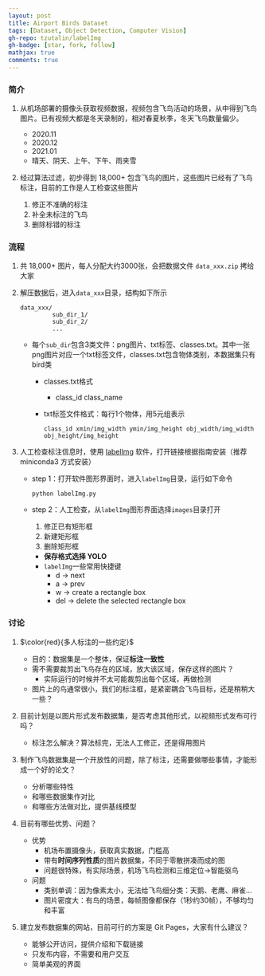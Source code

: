 ```yaml
---
layout: post
title: Airport Birds Dataset
tags: [Dataset, Object Detection, Computer Vision]
gh-repo: tzutalin/labelImg
gh-badge: [star, fork, follow]
mathjax: true
comments: true
---
```


### 简介
1. 从机场部署的摄像头获取视频数据，视频包含飞鸟活动的场景，从中得到飞鸟图片。已有视频大都是冬天录制的，相对春夏秋季，冬天飞鸟数量偏少。
    - 2020.11
    - 2020.12
    - 2021.01
    * 晴天、阴天、上午、下午、雨夹雪

2. 经过算法过滤，初步得到 18,000+ 包含飞鸟的图片，这些图片已经有了飞鸟标注，目前的工作是人工检查这些图片
    1. 修正不准确的标注
    2. 补全未标注的飞鸟
    3. 删除标错的标注

### 流程
1. 共 18,000+ 图片，每人分配大约3000张，会把数据文件 `data_xxx.zip` 拷给大家

3. 解压数据后，进入`data_xxx`目录，结构如下所示
    ```
    data_xxx/
             sub_dir_1/
             sub_dir_2/
             ...
    ```
    * 每个`sub_dir`包含3类文件：png图片、txt标签、classes.txt。其中一张png图片对应一个txt标签文件，classes.txt包含物体类别，本数据集只有bird类
        - classes.txt格式
            * class_id class_name

        - txt标签文件格式：每行1个物体，用5元组表示
            ```
            class_id xmin/img_width ymin/img_height obj_width/img_width obj_height/img_height
            ```

1. 人工检查标注信息时，使用 [labelImg](https://github.com/tzutalin/labelImg) 软件，打开链接根据指南安装（推荐 miniconda3 方式安装）
    * step 1：打开软件图形界面时，进入`labelImg`目录，运行如下命令
        ```
        python labelImg.py
        ```
    * step 2：人工检查，从`labelImg`图形界面选择`images`目录打开
        1. 修正已有矩形框
        2. 新建矩形框
        3. 删除矩形框
        
        - **保存格式选择 YOLO**
        - `labelImg`一些常用快捷键
            * d $\rightarrow$ next
            * a $\rightarrow$ prev
            * w $\rightarrow$ create a rectangle box
            * del $\rightarrow$ delete the selected rectangle box

### 讨论
1. $\color{red}{多人标注的一些约定}$
    - 目的：数据集是一个整体，保证**标注一致性**
    - 需不需要裁剪出飞鸟存在的区域，放大该区域，保存这样的图片？
        - 实际运行的时候并不太可能裁剪出每个区域，再做检测
    * 图片上的鸟通常很小，我们的标注框，是紧密耦合飞鸟目标，还是稍稍大一些？

4. 目前计划是以图片形式发布数据集，是否考虑其他形式，以视频形式发布可行吗？
    - 标注怎么解决？算法标完，无法人工修正，还是得用图片

1. 制作飞鸟数据集是一个开放性的问题，除了标注，还需要做哪些事情，才能形成一个好的论文？
    - 分析哪些特性
    - 和哪些数据集作对比
    - 和哪些方法做对比，提供基线模型

2. 目前有哪些优势、问题？
    * 优势
        - 机场布置摄像头，获取真实数据，门槛高
        - 带有**时间序列性质**的图片数据集，不同于零散拼凑而成的图
        - 问题很特殊，有实际场景，机场飞鸟检测和三维定位$\rightarrow$智能驱鸟
    * 问题
        - 类别单调：因为像素太小，无法给飞鸟细分类：天鹅、老鹰、麻雀...
        - 图片密度大：有鸟的场景，每帧图像都保存（1秒约30帧），不够均匀和丰富

2. 建立发布数据集的网站，目前可行的方案是 Git Pages，大家有什么建议？
    - 能够公开访问，提供介绍和下载链接
    - 只发布内容，不需要和用户交互
    - 简单美观的界面
